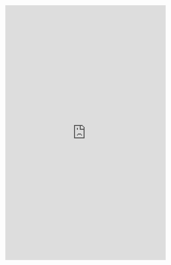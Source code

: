 <iframe frameborder="0" width="100%" height="800px" src="https://replit.com/@jmort1021/pagespython?lite=true#README.md">
